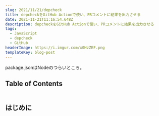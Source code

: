 ```yaml
---
slug: 2021/11/21/depcheck
title: depcheckをGitHub Actionで使い、PRコメントに結果を出力させる
date: 2021-11-21T11:16:54.648Z
description: depcheckをGitHub Actionで使い、PRコメントに結果を出力させる
tags:
  - JavaScript
  - depcheck
  - GitHub
headerImage: https://i.imgur.com/x0HzZEF.png
templateKey: blog-post
---
```

package.jsonはNodeのつらいところ。

## Table of Contents

```toc

```

## はじめに


